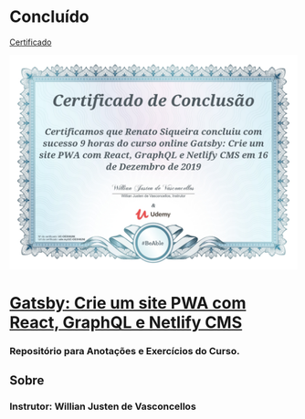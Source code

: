 # Concluído

[Certificado](https://www.udemy.com/certificate/UC-OEXH82NI/)

![Certificado](https://github.com/RenatoSiqueira/Udemy_Gatsby/blob/master/certificado.jpg)

# [Gatsby: Crie um site PWA com React, GraphQL e Netlify CMS](https://www.udemy.com/course/gatsby-crie-um-site-pwa-com-react-graphql-e-netlify-cms/)

### Repositório para Anotações e Exercícios do Curso.

## Sobre
### Instrutor: Willian Justen de Vasconcellos